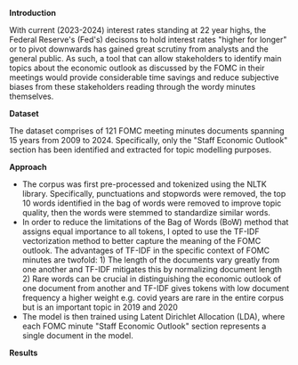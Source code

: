 **Introduction**

With current (2023-2024) interest rates standing at 22 year highs, the Federal Reserve's (Fed's) decisons to hold interest rates "higher for longer" or to pivot downwards has gained great scrutiny from analysts and the general public.
As such, a tool that can allow stakeholders to identify main topics about the economic outlook as discussed by the FOMC in their meetings would provide considerable time savings and reduce subjective biases from these stakeholders reading through the wordy minutes themselves.

**Dataset**

The dataset comprises of 121 FOMC meeting minutes documents spanning 15 years from 2009 to 2024.
Specifically, only the "Staff Economic Outlook" section has been identified and extracted for topic modelling purposes.

**Approach**

* The corpus was first pre-processed and tokenized using the NLTK library. Specifically, punctuations and stopwords were removed, the top 10 words identified in the bag of words were removed to improve topic quality, then the words were stemmed to standardize similar words.
* In order to reduce the limitations of the Bag of Words (BoW) method that assigns equal importance to all tokens, I opted to use the TF-IDF vectorization method to better capture the meaning of the FOMC outlook. The advantages of TF-IDF in the specific context of FOMC minutes are twofold: 1) The length of the documents vary greatly from one another and TF-IDF mitigates this by normalizing document length 2) Rare words can be crucial in distinguishing the economic outlook of one document from another and TF-IDF gives tokens with low document frequency a higher weight e.g. covid years are rare in the entire corpus but is an important topic in 2019 and 2020
* The model is then trained using Latent Dirichlet Allocation (LDA), where each FOMC minute "Staff Economic Outlook" section represents a single document in the model.

**Results**
